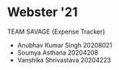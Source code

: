 # Webster '21
TEAM SAVAGE {Expense Tracker}
- Anubhav Kumar Singh 20208021
- Soumya Asthana 20204208
- Vanshika Shrivastava 20204223
